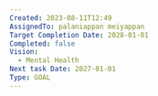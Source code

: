 ```yaml
---
Created: 2023-08-11T12:49
AssignedTo: palaniappan meiyappan
Target Completion Date: 2028-01-01
Completed: false
Vision:
  - Mental Health
Next task Date: 2027-01-01
Type: GOAL
---
```

